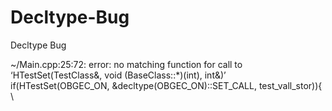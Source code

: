 # Decltype-Bug
Decltype Bug

~/Main.cpp:25:72: error: no matching function for call to ‘HTestSet(TestClass&, void (BaseClass::*)(int), int&)’
     if(HTestSet(OBGEC_ON, &decltype(OBGEC_ON)::SET_CALL, test_vall_stor)){       \
